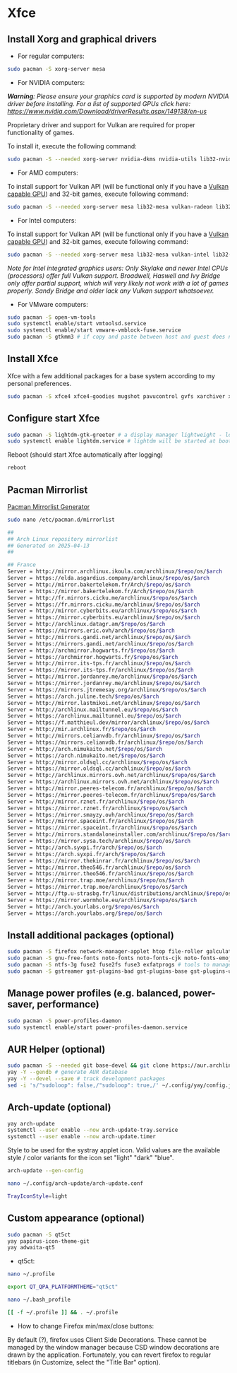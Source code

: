 # Xfce

## Install Xorg and graphical drivers

- For regular computers:

```bash
sudo pacman -S xorg-server mesa
```

- For NVIDIA computers:

_**Warning**: Please ensure your graphics card is supported by modern NVIDIA driver before installing._
_For a list of supported GPUs click here: https://www.nvidia.com/Download/driverResults.aspx/149138/en-us_

Proprietary driver and support for Vulkan are required for proper functionality of games.

To install it, execute the following command:

```bash
sudo pacman -S --needed xorg-server nvidia-dkms nvidia-utils lib32-nvidia-utils nvidia-settings vulkan-icd-loader lib32-vulkan-icd-loader
```

- For AMD computers:

To install support for Vulkan API  (will be functional only if you have a [Vulkan capable GPU](https://en.wikipedia.org/wiki/Vulkan_(API)#Compatibility)) and 32-bit games, execute following command:

```bash
sudo pacman -S --needed xorg-server mesa lib32-mesa vulkan-radeon lib32-vulkan-radeon vulkan-icd-loader lib32-vulkan-icd-loader
```

- For Intel computers:

To install support for Vulkan API  (will be functional only if you have a [Vulkan capable GPU](https://en.wikipedia.org/wiki/Vulkan_(API)#Compatibility)) and 32-bit games, execute following command:

```bash
sudo pacman -S --needed xorg-server mesa lib32-mesa vulkan-intel lib32-vulkan-intel vulkan-icd-loader lib32-vulkan-icd-loader
```

_Note for Intel integrated graphics users: Only Skylake and newer Intel CPUs (processors) offer full Vulkan support. Broadwell, Haswell and Ivy Bridge only offer partial support, which will very likely not work with a lot of games properly. Sandy Bridge and older lack any Vulkan support whatsoever._

- For VMware computers:

```bash
sudo pacman -S open-vm-tools
sudo systemctl enable/start vmtoolsd.service
sudo systemctl enable/start vmware-vmblock-fuse.service
sudo pacman -S gtkmm3 # if copy and paste between host and guest does not work properly
```

## Install Xfce

Xfce with a few additional packages for a base system according to my personal preferences.

```bash
sudo pacman -S xfce4 xfce4-goodies mugshot pavucontrol gvfs xarchiver xdg-user-dirs xdg-utils pipewire pipewire-audio pipewire-pulse pipewire-jack openssh
 ```

## Configure start Xfce

```bash
sudo pacman -S lightdm-gtk-greeter # a display manager lightweight - low memory usage and high performance
sudo systemctl enable lightdm.service # lightdm will be started at boot
```
Reboot (should start Xfce automatically after logging)

```bash
reboot
```

## Pacman Mirrorlist
[Pacman Mirrorlist Generator](https://archlinux.org/mirrorlist/)

```bash
sudo nano /etc/pacman.d/mirrorlist
```

```bash
##
## Arch Linux repository mirrorlist
## Generated on 2025-04-13
##

## France
Server = http://mirror.archlinux.ikoula.com/archlinux/$repo/os/$arch
Server = https://elda.asgardius.company/archlinux/$repo/os/$arch
Server = http://mirror.bakertelekom.fr/Arch/$repo/os/$arch
Server = https://mirror.bakertelekom.fr/Arch/$repo/os/$arch
Server = http://fr.mirrors.cicku.me/archlinux/$repo/os/$arch
Server = https://fr.mirrors.cicku.me/archlinux/$repo/os/$arch
Server = http://mirror.cyberbits.eu/archlinux/$repo/os/$arch
Server = https://mirror.cyberbits.eu/archlinux/$repo/os/$arch
Server = http://archlinux.datagr.am/$repo/os/$arch
Server = https://mirrors.eric.ovh/arch/$repo/os/$arch
Server = http://mirrors.gandi.net/archlinux/$repo/os/$arch
Server = https://mirrors.gandi.net/archlinux/$repo/os/$arch
Server = http://archmirror.hogwarts.fr/$repo/os/$arch
Server = https://archmirror.hogwarts.fr/$repo/os/$arch
Server = http://mirror.its-tps.fr/archlinux/$repo/os/$arch
Server = https://mirror.its-tps.fr/archlinux/$repo/os/$arch
Server = http://mirror.jordanrey.me/archlinux/$repo/os/$arch
Server = https://mirror.jordanrey.me/archlinux/$repo/os/$arch
Server = https://mirrors.jtremesay.org/archlinux/$repo/os/$arch
Server = https://arch.juline.tech/$repo/os/$arch
Server = http://mirror.lastmikoi.net/archlinux/$repo/os/$arch
Server = http://archlinux.mailtunnel.eu/$repo/os/$arch
Server = https://archlinux.mailtunnel.eu/$repo/os/$arch
Server = https://f.matthieul.dev/mirror/archlinux/$repo/os/$arch
Server = http://mir.archlinux.fr/$repo/os/$arch
Server = http://mirrors.celianvdb.fr/archlinux/$repo/os/$arch
Server = https://mirrors.celianvdb.fr/archlinux/$repo/os/$arch
Server = http://arch.nimukaito.net/$repo/os/$arch
Server = https://arch.nimukaito.net/$repo/os/$arch
Server = http://mirror.oldsql.cc/archlinux/$repo/os/$arch
Server = https://mirror.oldsql.cc/archlinux/$repo/os/$arch
Server = http://archlinux.mirrors.ovh.net/archlinux/$repo/os/$arch
Server = https://archlinux.mirrors.ovh.net/archlinux/$repo/os/$arch
Server = http://mirror.peeres-telecom.fr/archlinux/$repo/os/$arch
Server = https://mirror.peeres-telecom.fr/archlinux/$repo/os/$arch
Server = http://mirror.rznet.fr/archlinux/$repo/os/$arch
Server = https://mirror.rznet.fr/archlinux/$repo/os/$arch
Server = https://mirror.smayzy.ovh/archlinux/$repo/os/$arch
Server = http://mirror.spaceint.fr/archlinux/$repo/os/$arch
Server = https://mirror.spaceint.fr/archlinux/$repo/os/$arch
Server = http://mirrors.standaloneinstaller.com/archlinux/$repo/os/$arch
Server = https://mirror.sysa.tech/archlinux/$repo/os/$arch
Server = http://arch.syxpi.fr/arch/$repo/os/$arch
Server = https://arch.syxpi.fr/arch/$repo/os/$arch
Server = https://mirror.thekinrar.fr/archlinux/$repo/os/$arch
Server = http://mirror.theo546.fr/archlinux/$repo/os/$arch
Server = https://mirror.theo546.fr/archlinux/$repo/os/$arch
Server = http://mirror.trap.moe/archlinux/$repo/os/$arch
Server = https://mirror.trap.moe/archlinux/$repo/os/$arch
Server = http://ftp.u-strasbg.fr/linux/distributions/archlinux/$repo/os/$arch
Server = https://mirror.wormhole.eu/archlinux/$repo/os/$arch
Server = http://arch.yourlabs.org/$repo/os/$arch
Server = https://arch.yourlabs.org/$repo/os/$arch
```

## Install additional packages (optional)

```bash
sudo pacman -S firefox network-manager-applet htop file-roller galculator pragha fwupd fastfetch p7zip unrar gspell xdg-user-dirs-gtk xdg-desktop-portal-gtk lightdm-gtk-greeter-settings alacarte gimp libreoffice-fresh claws-mail blueman
sudo pacman -S gnu-free-fonts noto-fonts noto-fonts-cjk noto-fonts-emoji ttf-droid ttf-opensans ttf-roboto ttf-liberation ttf-dejavu # optional dependencies I need for the above packages
sudo pacman -S ntfs-3g fuse2 fuse2fs fuse3 exfatprogs # tools to manage additional or foreign filesystems such as NTFS or exFAT
sudo pacman -S gstreamer gst-plugins-bad gst-plugins-base gst-plugins-ugly gst-plugin-pipewire gstreamer-vaapi gst-plugins-good gst-libav # plugins for multimedia
```

## Manage power profiles (e.g. balanced, power-saver, performance)

```bash
sudo pacman -S power-profiles-daemon
sudo systemctl enable/start power-profiles-daemon.service
```

## AUR Helper (optional)

```bash
sudo pacman -S --needed git base-devel && git clone https://aur.archlinux.org/yay.git && cd yay && makepkg -si
yay -Y --gendb # generate AUR database
yay -Y --devel --save # track development packages
sed -i 's/"sudoloop": false,/"sudoloop": true,/' ~/.config/yay/config.json  # prevents multiple password prompts
```

## Arch-update (optional)

```bash
yay arch-update
systemctl --user enable --now arch-update-tray.service
systemctl --user enable --now arch-update.timer
```

Style to be used for the systray applet icon. Valid values are the available style / color variants for the icon set
"light" "dark" "blue".

```bash
arch-update --gen-config
```

```bash
nano ~/.config/arch-update/arch-update.conf
```

```bash
TrayIconStyle=light
```

## Custom appearance (optional)

```bash
sudo pacman -S qt5ct
yay papirus-icon-theme-git
yay adwaita-qt5
```

- qt5ct:

```bash
nano ~/.profile
```

```bash
export QT_QPA_PLATFORMTHEME="qt5ct"
```

```bash
nano ~/.bash_profile
```

```bash
[[ -f ~/.profile ]] && . ~/.profile
```

- How to change Firefox min/max/close buttons:
  
By default (?), firefox uses Client Side Decorations. These cannot be managed by the window manager because CSD window decorations are drawn by the application. Fortunately, you can revert firefox to regular titlebars (in Customize, select the "Title Bar" option).
